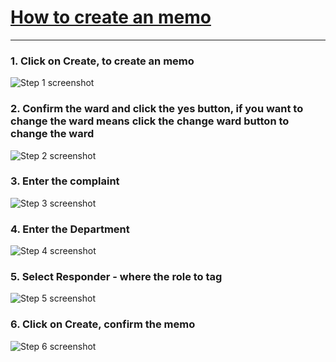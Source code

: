 # [How to create an memo](https://app.tango.us/app/workflow/64db87f6-2b1f-4cb2-87a7-40a023387c42?utm_source=markdown&utm_medium=markdown&utm_campaign=workflow%20export%20links)



***



### 1. Click on Create, to create an memo
![Step 1 screenshot](https://images.tango.us/workflows/64db87f6-2b1f-4cb2-87a7-40a023387c42/steps/91e4d4cd-06aa-42db-95e5-488ac8e3d8a7/80141eeb-4d1c-4d55-8edb-1eb3168dcd59.png?crop=focalpoint&fit=crop&fp-x=0.5000&fp-y=0.5000&w=1200&border=2%2CF4F2F7&border-radius=8%2C8%2C8%2C8&border-radius-inner=8%2C8%2C8%2C8&blend-align=bottom&blend-mode=normal&blend-x=0&blend-w=1200&blend64=aHR0cHM6Ly9pbWFnZXMudGFuZ28udXMvc3RhdGljL21hZGUtd2l0aC10YW5nby13YXRlcm1hcmstdjIucG5n&mark-x=2391&mark-y=185&m64=aHR0cHM6Ly9pbWFnZXMudGFuZ28udXMvc3RhdGljL2JsYW5rLnBuZz9tYXNrPWNvcm5lcnMmYm9yZGVyPTQlMkNGRjc0NDImdz05NzMmaD00MDgmZml0PWNyb3AmY29ybmVyLXJhZGl1cz0xMA%3D%3D)


### 2. Confirm the ward and click the yes button, if you want to change the ward means click the change ward button to change the ward
![Step 2 screenshot](https://images.tango.us/workflows/64db87f6-2b1f-4cb2-87a7-40a023387c42/steps/7e8ac241-cd0b-4397-905e-4de25c2b845d/04c4cb82-af18-4763-ab8b-2d3f0e7d0c94.png?crop=focalpoint&fit=crop&fp-x=0.5000&fp-y=0.5000&w=1200&border=2%2CF4F2F7&border-radius=8%2C8%2C8%2C8&border-radius-inner=8%2C8%2C8%2C8&blend-align=bottom&blend-mode=normal&blend-x=0&blend-w=1200&blend64=aHR0cHM6Ly9pbWFnZXMudGFuZ28udXMvc3RhdGljL21hZGUtd2l0aC10YW5nby13YXRlcm1hcmstdjIucG5n&mark-x=1659&mark-y=3206&m64=aHR0cHM6Ly9pbWFnZXMudGFuZ28udXMvc3RhdGljL2JsYW5rLnBuZz9tYXNrPWNvcm5lcnMmYm9yZGVyPTQlMkNGRjc0NDImdz00ODImaD0zMzQmZml0PWNyb3AmY29ybmVyLXJhZGl1cz0xMA%3D%3D)


### 3. Enter the complaint
![Step 3 screenshot](https://images.tango.us/workflows/64db87f6-2b1f-4cb2-87a7-40a023387c42/steps/69094e60-2c24-400f-9284-5ac404caab73/14f8aba6-c676-4c51-80f6-ca1a9892dc28.png?crop=focalpoint&fit=crop&fp-x=0.5000&fp-y=0.5000&w=1200&border=2%2CF4F2F7&border-radius=8%2C8%2C8%2C8&border-radius-inner=8%2C8%2C8%2C8&blend-align=bottom&blend-mode=normal&blend-x=0&blend-w=1200&blend64=aHR0cHM6Ly9pbWFnZXMudGFuZ28udXMvc3RhdGljL21hZGUtd2l0aC10YW5nby13YXRlcm1hcmstdjIucG5n&mark-x=269&mark-y=1594&m64=aHR0cHM6Ly9pbWFnZXMudGFuZ28udXMvc3RhdGljL2JsYW5rLnBuZz9tYXNrPWNvcm5lcnMmYm9yZGVyPTQlMkNGRjc0NDImdz0yOTM3Jmg9OTA4JmZpdD1jcm9wJmNvcm5lci1yYWRpdXM9MTA%3D)


### 4. Enter the Department
![Step 4 screenshot](https://images.tango.us/workflows/64db87f6-2b1f-4cb2-87a7-40a023387c42/steps/8d67bb64-a542-4218-be13-cdea6fb83a47/7ddb2ef9-4600-48ed-82f3-7d22cd81b6d8.png?crop=focalpoint&fit=crop&fp-x=1.4479&fp-y=1.4478&w=1200&border=2%2CF4F2F7&border-radius=8%2C8%2C8%2C8&border-radius-inner=8%2C8%2C8%2C8&blend-align=bottom&blend-mode=normal&blend-x=0&blend-w=1200&blend64=aHR0cHM6Ly9pbWFnZXMudGFuZ28udXMvc3RhdGljL21hZGUtd2l0aC10YW5nby13YXRlcm1hcmstdjIucG5n&mark-x=269&mark-y=2854&m64=aHR0cHM6Ly9pbWFnZXMudGFuZ28udXMvc3RhdGljL2JsYW5rLnBuZz9tYXNrPWNvcm5lcnMmYm9yZGVyPTQlMkNGRjc0NDImdz0yOTM3Jmg9NDYzJmZpdD1jcm9wJmNvcm5lci1yYWRpdXM9MTA%3D)


### 5. Select Responder - where the role to tag
![Step 5 screenshot](https://images.tango.us/workflows/64db87f6-2b1f-4cb2-87a7-40a023387c42/steps/02ea5de5-3e08-41fc-a534-500af4b36b41/9f2b0b07-c4fd-4f17-a6e1-48edbea8c7e3.png?crop=focalpoint&fit=crop&fp-x=1.4479&fp-y=1.8022&w=1200&border=2%2CF4F2F7&border-radius=8%2C8%2C8%2C8&border-radius-inner=8%2C8%2C8%2C8&blend-align=bottom&blend-mode=normal&blend-x=0&blend-w=1200&blend64=aHR0cHM6Ly9pbWFnZXMudGFuZ28udXMvc3RhdGljL21hZGUtd2l0aC10YW5nby13YXRlcm1hcmstdjIucG5n&mark-x=269&mark-y=3614&m64=aHR0cHM6Ly9pbWFnZXMudGFuZ28udXMvc3RhdGljL2JsYW5rLnBuZz9tYXNrPWNvcm5lcnMmYm9yZGVyPTQlMkNGRjc0NDImdz0yOTM3Jmg9NDU0JmZpdD1jcm9wJmNvcm5lci1yYWRpdXM9MTA%3D)


### 6. Click on Create, confirm the memo
![Step 6 screenshot](https://images.tango.us/workflows/64db87f6-2b1f-4cb2-87a7-40a023387c42/steps/0c9d6633-bf39-4c92-b13d-47eb876a5129/366aedf4-1a9d-4b2a-98fe-a6f584c4cf21.png?crop=focalpoint&fit=crop&fp-x=0.5000&fp-y=0.5000&w=1200&border=2%2CF4F2F7&border-radius=8%2C8%2C8%2C8&border-radius-inner=8%2C8%2C8%2C8&blend-align=bottom&blend-mode=normal&blend-x=0&blend-w=1200&blend64=aHR0cHM6Ly9pbWFnZXMudGFuZ28udXMvc3RhdGljL21hZGUtd2l0aC10YW5nby13YXRlcm1hcmstdjIucG5n&mark-x=2409&mark-y=4216&m64=aHR0cHM6Ly9pbWFnZXMudGFuZ28udXMvc3RhdGljL2JsYW5rLnBuZz9tYXNrPWNvcm5lcnMmYm9yZGVyPTQlMkNGRjc0NDImdz03OTcmaD00NDUmZml0PWNyb3AmY29ybmVyLXJhZGl1cz0xMA%3D%3D)
